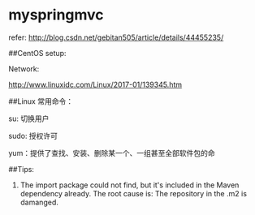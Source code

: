 
# myspringmvc

refer: http://blog.csdn.net/gebitan505/article/details/44455235/

##CentOS setup:

Network:

http://www.linuxidc.com/Linux/2017-01/139345.htm


##Linux 常用命令：

su: 切换用户

sudo: 授权许可

yum：提供了查找、安装、删除某一个、一组甚至全部软件包的命

##Tips:
1. The import package could not find, but it's included in the Maven dependency already. The root cause is: The repository in the .m2 is damanged.

